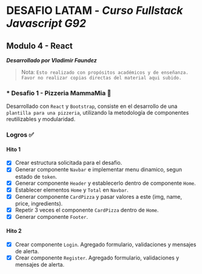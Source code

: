 # DESAFIO LATAM - _Curso Fullstack Javascript G92_

## Modulo 4 - React

**_Desarrollado por Vladimir Faundez_**
> Nota: `Esto realizado con propósitos académicos y de enseñanza. Favor no realizar copias directas del material aqui subido.`

### * Desafio 1 - Pizzeria MammaMia 🍕

Desarrollado con `React` y `Bootstrap`, consiste en el desarrollo de una `plantilla para una pizzeria`, utilizando la metodología de componentes reutilizables y modularidad.

### Logros ✅  

#### Hito 1

- [x] Crear estructura solicitada para el desafio.
- [x] Generar componente `Navbar` e implementar menu dinamico, segun estado de `token`.
- [x] Generar componente `Header` y establecerlo dentro de componente `Home`.
- [x] Establecer elementos `Home` y `Total` en `Navbar`.
- [x] Generar componente `CardPizza` y pasar valores a este (img, name, price, ingredients).
- [x] Repetir 3 veces el componente `CardPizza` dentro de `Home`.
- [x] Generar componente `Footer`.

#### Hito 2

- [x] Crear componente `Login`. Agregado formulario, validaciones y mensajes de alerta.
- [x] Crear componente `Register`. Agregado formulario, validaciones y mensajes de alerta.
